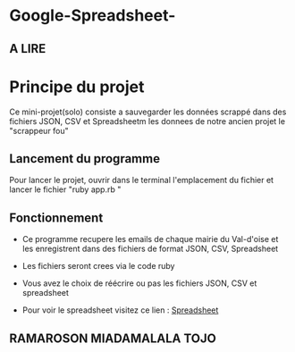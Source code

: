 # Google-Spreadsheet-
## A LIRE 
# Principe du projet  

Ce mini-projet(solo) consiste a sauvegarder les données scrappé dans des fichiers JSON, CSV et Spreadsheetm les donnees de notre ancien projet le "scrappeur fou"


## Lancement du programme 

Pour lancer le projet, ouvrir dans le terminal l'emplacement du fichier et lancer le fichier "ruby app.rb "


## Fonctionnement 

-   Ce programme recupere les emails de chaque mairie du Val-d'oise et les enregistrent dans des fichiers de format JSON, CSV, Spreadsheet
    
-   Les fichiers seront crees via le code ruby 
    
-   Vous avez le choix de réécrire ou pas les fichiers JSON, CSV et spreadsheet
- Pour voir le spreadsheet visitez ce lien : [Spreadsheet](https://docs.google.com/spreadsheets/d/177uTJcOiykLxRNtHohbqCdtsXHkx8dMhdX9GKkWeFGM/edit#gid=0)
## RAMAROSON MIADAMALALA TOJO
